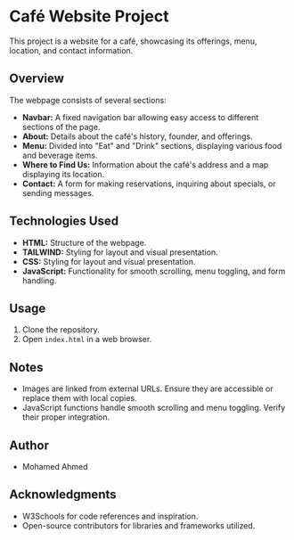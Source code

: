 # Café Website Project

This project is a website for a café, showcasing its offerings, menu, location, and contact information.

## Overview

The webpage consists of several sections:

- **Navbar:** A fixed navigation bar allowing easy access to different sections of the page.
- **About:** Details about the café's history, founder, and offerings.
- **Menu:** Divided into "Eat" and "Drink" sections, displaying various food and beverage items.
- **Where to Find Us:** Information about the café's address and a map displaying its location.
- **Contact:** A form for making reservations, inquiring about specials, or sending messages.

## Technologies Used

- **HTML:** Structure of the webpage.
- **TAILWIND:** Styling for layout and visual presentation.
- **CSS:** Styling for layout and visual presentation.
- **JavaScript:** Functionality for smooth scrolling, menu toggling, and form handling.

## Usage

1. Clone the repository.
2. Open `index.html` in a web browser.

## Notes

- Images are linked from external URLs. Ensure they are accessible or replace them with local copies.
- JavaScript functions handle smooth scrolling and menu toggling. Verify their proper integration.

## Author

- Mohamed Ahmed

## Acknowledgments

- W3Schools for code references and inspiration.
- Open-source contributors for libraries and frameworks utilized.
